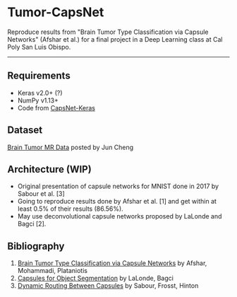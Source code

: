 # Tumor-CapsNet
Reproduce results from "Brain Tumor Type Classification via Capsule Networks" (Afshar et al.) for a final project in a Deep Learning class at Cal Poly San Luis Obispo.
***
## Requirements
* Keras v2.0+ (?)
* NumPy v1.13+
* Code from [CapsNet-Keras](https://github.com/XifengGuo/CapsNet-Keras)
## Dataset
[Brain Tumor MR Data](https://figshare.com/articles/brain_tumor_dataset/1512427) posted by Jun Cheng
## Architecture (WIP)
* Original presentation of capsule networks for MNIST done in 2017 by Sabour et al. [3]
* Going to reproduce results done by Afshar et al. [1] and get within at least 0.5% of their results (86.56%).
* May use deconvolutional capsule networks proposed by LaLonde and Bagci [2].
## Bibliography
1. [Brain Tumor Type Classification via Capsule Networks](https://arxiv.org/pdf/1802.10200.pdf) by Afshar, Mohammadi, Plataniotis
1. [Capsules for Object Segmentation](https://arxiv.org/pdf/1804.04241.pdf) by LaLonde, Bagci
1. [Dynamic Routing Between Capsules](https://arxiv.org/pdf/1710.09829.pdf) by Sabour, Frosst, Hinton
